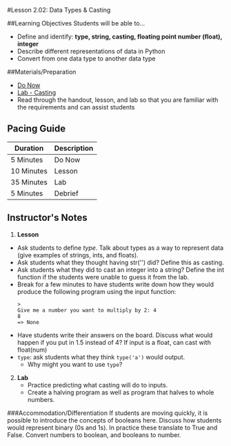 #Lesson 2.02: Data Types & Casting

##Learning Objectives
Students will be able to... 
* Define and identify: **type, string, casting, floating point number (float), integer**
* Describe different representations of data in Python 
* Convert from one data type to another data type

##Materials/Preparation
* [Do Now]
* [Lab - Casting]
* Read through the handout, lesson, and lab so that you are familiar with the requirements and can assist students

## Pacing Guide
| **Duration**   | **Description** |
| ---------- | ----------- |
| 5 Minutes  | Do Now      |
| 10 Minutes | Lesson      |
| 35 Minutes | Lab         |
| 5 Minutes | Debrief  |

## Instructor's Notes
1. **Lesson**
  * Ask students to define *type*. Talk about types as a way to represent data (give examples of strings, ints, and floats).
  * Ask students what they thought having str('') did? Define this as casting. 
  * Ask students what they did to cast an integer into a string? Define the int function if the students were unable to guess it from the lab.
  * Break for a few minutes to have students write down how they would produce the following program using the input function:
    ```
    > 
    Give me a number you want to multiply by 2: 4
    8
    => None
    ```
  * Have students write their answers on the board. Discuss what would happen if you put in 1.5 instead of 4? If input is a float, can cast with float(num)
  * `type`: ask students what they think `type('a')` would output.  
    * Why might you want to use `type`?
2. **Lab**
    * Practice predicting what casting will do to inputs. 
    * Create a halving program as well as program that halves to whole numbers. 

###Accommodation/Differentiation
If students are moving quickly, it is possible to introduce the concepts of booleans here. Discuss how students would represent binary (0s and 1s). In practice these translate to True and False. Convert numbers to boolean, and booleans to number.
  

[Do Now]:do_now.md
[Lab - Casting]:lab.md